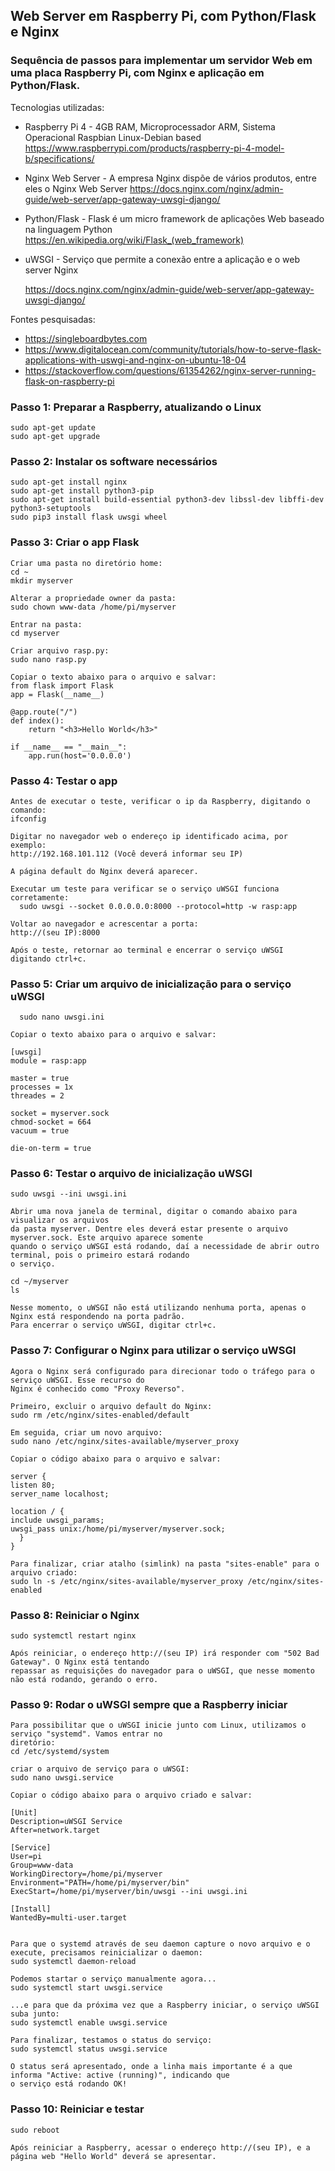 ## Web Server em Raspberry Pi, com Python/Flask e Nginx

### Sequência de passos para implementar um servidor Web em uma placa Raspberry Pi, com Nginx e aplicação em Python/Flask.

Tecnologias utilizadas:

- Raspberry Pi 4 - 4GB RAM, Microprocessador ARM, Sistema Operacional Raspbian Linux-Debian based
    https://www.raspberrypi.com/products/raspberry-pi-4-model-b/specifications/
    
- Nginx Web Server - A empresa Nginx dispõe de vários produtos, entre eles o Nginx Web Server
    https://docs.nginx.com/nginx/admin-guide/web-server/app-gateway-uwsgi-django/
    
- Python/Flask - Flask é um micro framework de aplicações Web baseado na linguagem Python
    https://en.wikipedia.org/wiki/Flask_(web_framework)
    
- uWSGI - Serviço que permite a conexão entre a aplicação e o web server Nginx

    https://docs.nginx.com/nginx/admin-guide/web-server/app-gateway-uwsgi-django/


Fontes pesquisadas:
+  https://singleboardbytes.com
+  https://www.digitalocean.com/community/tutorials/how-to-serve-flask-applications-with-uswgi-and-nginx-on-ubuntu-18-04
+  https://stackoverflow.com/questions/61354262/nginx-server-running-flask-on-raspberry-pi


### Passo 1: Preparar a Raspberry, atualizando o Linux
	sudo apt-get update 
	sudo apt-get upgrade
  
### Passo 2: Instalar os software necessários
	sudo apt-get install nginx
	sudo apt-get install python3-pip
	sudo apt-get install build-essential python3-dev libssl-dev libffi-dev python3-setuptools
	sudo pip3 install flask uwsgi wheel

### Passo 3: Criar o app Flask
	Criar uma pasta no diretório home:
	cd ~
	mkdir myserver
  
	Alterar a propriedade owner da pasta:
	sudo chown www-data /home/pi/myserver
  
	Entrar na pasta:
	cd myserver

	Criar arquivo rasp.py:
	sudo nano rasp.py

	Copiar o texto abaixo para o arquivo e salvar:
	from flask import Flask
 	app = Flask(__name__)

 	@app.route("/")
	def index():
	    return "<h3>Hello World</h3>"

	if __name__ == "__main__":
	    app.run(host='0.0.0.0')

  ### Passo 4: Testar o app
    Antes de executar o teste, verificar o ip da Raspberry, digitando o comando:
    ifconfig
    
    Digitar no navegador web o endereço ip identificado acima, por exemplo:
    http://192.168.101.112 (Você deverá informar seu IP)
    
    A página default do Nginx deverá aparecer.
    
    Executar um teste para verificar se o serviço uWSGI funciona corretamente:
      sudo uwsgi --socket 0.0.0.0.0:8000 --protocol=http -w rasp:app
    
    Voltar ao navegador e acrescentar a porta:
    http://(seu IP):8000
     
    Após o teste, retornar ao terminal e encerrar o serviço uWSGI digitando ctrl+c.
    
  ### Passo 5: Criar um arquivo de inicialização para o serviço uWSGI
      sudo nano uwsgi.ini
    
    Copiar o texto abaixo para o arquivo e salvar:
    	
	[uwsgi]
	module = rasp:app

	master = true
	processes = 1x
	threades = 2

	socket = myserver.sock
	chmod-socket = 664
	vacuum = true
	
	die-on-term = true

  ### Passo 6: Testar o arquivo de inicialização uWSGI
  	sudo uwsgi --ini uwsgi.ini
	
	Abrir uma nova janela de terminal, digitar o comando abaixo para visualizar os arquivos
	da pasta myserver. Dentre eles deverá estar presente o arquivo myserver.sock. Este arquivo aparece somente
	quando o serviço uWSGI está rodando, daí a necessidade de abrir outro terminal, pois o primeiro estará rodando
	o serviço.
	
	cd ~/myserver
	ls
	
	Nesse momento, o uWSGI não está utilizando nenhuma porta, apenas o Nginx está respondendo na porta padrão.
	Para encerrar o serviço uWSGI, digitar ctrl+c.
	
  ### Passo 7: Configurar o Nginx para utilizar o serviço uWSGI
  	
	Agora o Nginx será configurado para direcionar todo o tráfego para o serviço uWSGI. Esse recurso do
	Nginx é conhecido como "Proxy Reverso".
	
	Primeiro, excluir o arquivo default do Nginx:
	sudo rm /etc/nginx/sites-enabled/default
	
	Em seguida, criar um novo arquivo:
	sudo nano /etc/nginx/sites-available/myserver_proxy
	
	Copiar o código abaixo para o arquivo e salvar:
	
	server {
	listen 80;
	server_name localhost;
	
	location / {
	include uwsgi_params;
	uwsgi_pass unix:/home/pi/myserver/myserver.sock;
	  }
	}
	
	Para finalizar, criar atalho (simlink) na pasta "sites-enable" para o arquivo criado:
	sudo ln -s /etc/nginx/sites-available/myserver_proxy /etc/nginx/sites-enabled


  ### Passo 8: Reiniciar o Nginx
  
  	sudo systemctl restart nginx
	
	Após reiniciar, o endereço http://(seu IP) irá responder com "502 Bad Gateway". O Nginx está tentando
	repassar as requisições do navegador para o uWSGI, que nesse momento não está rodando, gerando o erro.

  ### Passo 9: Rodar o uWSGI sempre que a Raspberry iniciar
  
  	Para possibilitar que o uWSGI inicie junto com Linux, utilizamos o serviço "systemd". Vamos entrar no
	diretório:
	cd /etc/systemd/system
	
	criar o arquivo de serviço para o uWSGI:
	sudo nano uwsgi.service
	
	Copiar o código abaixo para o arquivo criado e salvar:
	
	[Unit]
	Description=uWSGI Service
	After=network.target
	
	[Service]
	User=pi
	Group=www-data
	WorkingDirectory=/home/pi/myserver
	Environment="PATH=/home/pi/myserver/bin"
	ExecStart=/home/pi/myserver/bin/uwsgi --ini uwsgi.ini
	
	[Install]
	WantedBy=multi-user.target
    
    
	Para que o systemd através de seu daemon capture o novo arquivo e o execute, precisamos reinicializar o daemon:
	sudo systemctl daemon-reload
	
	Podemos startar o serviço manualmente agora...
	sudo systemctl start uwsgi.service
	
	...e para que da próxima vez que a Raspberry iniciar, o serviço uWSGI suba junto:
	sudo systemctl enable uwsgi.service
	
	Para finalizar, testamos o status do serviço:
	sudo systemctl status uwsgi.service
	
	O status será apresentado, onde a linha mais importante é a que informa "Active: active (running)", indicando que
	o serviço está rodando OK!
	
  ###  Passo 10: Reiniciar e testar
  
  	sudo reboot
	
	Após reiniciar a Raspberry, acessar o endereço http://(seu IP), e a página web "Hello World" deverá se apresentar.
	
